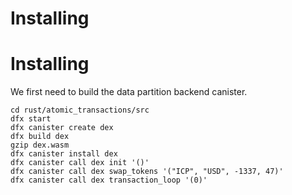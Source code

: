# Installing

# Installing

We first need to build the data partition backend canister.

```
cd rust/atomic_transactions/src
dfx start
dfx canister create dex
dfx build dex
gzip dex.wasm
dfx canister install dex
dfx canister call dex init '()'
dfx canister call dex swap_tokens '("ICP", "USD", -1337, 47)'
dfx canister call dex transaction_loop '(0)'
```

